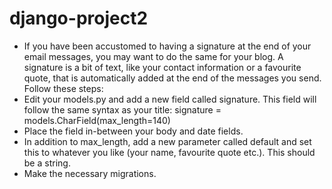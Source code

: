 # django-project2
 - If you have been accustomed to having a signature at the end of your email messages, you may want to do the same for your blog. A signature is a bit of text, like your contact information or a favourite quote, that is automatically added at the end of the messages you send.
Follow these steps:
- Edit your models.py and add a new field called signature. This field will follow the same syntax as your title:
signature = models.CharField(max_length=140)
- Place the field in-between your body and date fields.
- In addition to max_length, add a new parameter called default and set this to whatever you like (your name, favourite quote etc.). This should be a string.
- Make the necessary migrations.
